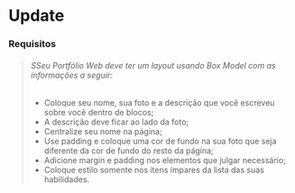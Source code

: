# Update

### Requisitos

>###### SSeu Portfólio Web deve ter um layout usando Box Model com as informações a seguir:
>- Coloque seu nome, sua foto e a descrição que você escreveu sobre você dentro de blocos;
>- A descrição deve ficar ao lado da foto;
>- Centralize seu nome na página;
>- Use padding e coloque uma cor de fundo na sua foto que seja diferente da cor de fundo do resto da página;
>- Adicione margin e padding nos elementos que julgar necessário;
>- Coloque estilo somente nos itens ímpares da lista das suas habilidades.